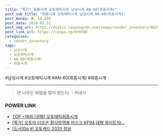 ```yaml
--- 
title: "특가! 회중시계 오토매틱시계 남성시계 AN-60(회중시계)" 
post_sub_title: "회중시계 오토매틱시계 남성시계 AN-60(회중시계)" 
post_money: ₩. 14,830 
post_date: 2020.01.31 
post_img_url: https://static.coupangcdn.com/image/vendor_inventory/8829/8a824cd102c69a51e5cea94f67938c235c15e82e350082593135ecf678a9.jpg 
post_link_url: https://coupa.ng/bnHVBE 
categories: 
  - vendor_inventory 
tags: 
  - 남성시계 
  - 오토매틱시계 
  - AN-60(회중시계) 
  - 회중시계 
--- 
```

  #남성시계 #오토매틱시계 #AN-60(회중시계) #회중시계 
<hr> 

> 큰 나무는 바람을 많이 받는다. - 카네기 


### POWER LINK

* <a href="https://blog.naver.com/an0733/221790875269" target="_blank"> TOP ~16위 [생활] 오토매틱회중시계</a>
* <a href="https://blog.naver.com/santokki14/221788049460" target="_blank">[특가] 오토이 더조은 황사방역용 마스크 KF94 대형 화이트10...</a>
* <a href="https://blog.naver.com/santokki14/221770258840" target="_blank">[도서]Do it! 오토캐드 2020 정보</a>

